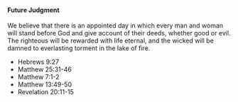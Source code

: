 #### Future Judgment

We believe that there is an appointed day in which every man and woman will stand before God and give account of their deeds, whether good or evil. The righteous will be rewarded with life eternal, and the wicked will be damned to everlasting torment in the lake of fire.

* Hebrews 9:27
* Matthew 25:31-46
* Matthew 7:1-2
* Matthew 13:49-50
* Revelation 20:11-15

